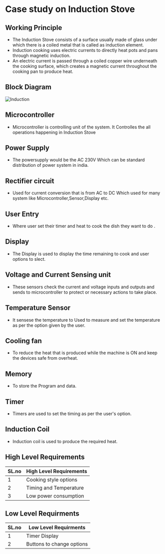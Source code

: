# Case study on Induction Stove
## Working Principle 
- The Induction Stove consists of a surface usually made of glass under which there is a coiled metal that is called as induction element.
- Induction cooking uses electric currents to directly heat pots and pans through magnetic induction.
- An electric current is passed through a coiled copper wire underneath the cooking surface, which creates a magnetic current throughout the cooking pan to produce heat.
## Block Diagram 

   ![Induction](https://user-images.githubusercontent.com/98826655/154919009-467f67ac-c3ac-4100-b145-083f13267dd4.png)
   
## Microcontroller
- Microcontroller is controlling unit of the system. It Controlles the all operations happening in Induction Stove
## Power Supply
- The powersupply would be the AC 230V Which can be standard distribution of power system in india.
## Rectifier circuit 
- Used for current conversion that is from AC to DC Which used for many system like Microcontroller,Sensor,Display etc. 
## User Entry
- Where user set their timer and heat  to cook the dish they want to do .
## Display
- The Display is used to display the time remaining to cook and user options to slect.
## Voltage and Current Sensing unit
- These sensors check the current and voltage inputs and outputs and sends to microcontroller to protect or necessary actions to take place.
## Temperature Sensor
- It sensese the temperature to Used to measure and set the temperature as per the option given by the user.
## Cooling fan 
- To reduce the heat that is produced while the machine is ON and keep the devices safe from overheat.
## Memory
- To store the Program and data.
## Timer
- Timers are used to set the timing as per the user's option.
## Induction Coil 
- Induction coil is used to produce the required heat.

## High Level Requirements
|SL.no| High Level Requirements|
|-----|------------------------|
| 1| Cooking style options|
|2| Timing and Temperature|
|3| Low power consumption|

## Low Level Requirments
|SL.no| Low Level Requirments|
|-----|--------------------------|
|1| Timer Display|
|2| Buttons to change options|
